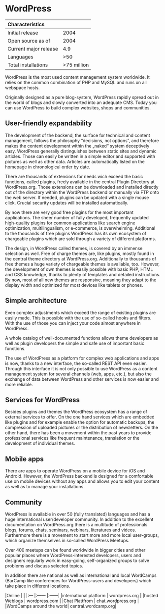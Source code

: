 # WordPress

|Characteristics | |
|:--- |:---- |
|Initial release | 2004 |
|Open source as of | 2004 |
|Current major release | 4.9 | 
|Languages | >50 |
|Total installations | >75 million |

WordPress is the most used content management system worldwide. It relies on the common combination of PHP and MySQL and runs on all webspace hosts.

Originally designed as a pure blog-system, WordPress rapidly spread out in the world of blogs and slowly converted into an adequate CMS. Today you can use WordPress to build complex websites, shops and communities.


## User-friendly expandability
The development of the backend, the surface for technical and content management, follows the philosophy “decisions, not options”, and therefore makes the content development within the „naked“ system deceptively easy. 
WordPress generally distinguishes between static sites and dynamic articles. Those can easily be written in a simple editor and supported with pictures as well as other data.
Articles are automatically listed on the homepage in chronological order by date. 

There are thousands of extensions for needs wich exceed the basic functions, called plugins, freely available in the central Plugin Directory at WordPress.org.
Those extensions can be downloaded and installed directly out of the directory within the WordPress backend or manually via FTP onto the web server. If needed, plugins can be updated with a single mouse click. Crucial security updates will be installed automatically. 

By now there are very good free plugins for the most important applications. The sheer number of fully developed, frequently updated high-quality plugins for common applications like search engine optimization, multilingualism, or e-commerce, is overwhelming. Additional to the thousands of free plugins WordPress has its own ecosystem of chargeable plugins which are sold through a variety of different platforms. 

The design, in WordPress called themes, is covered by an immense selection as well. Free of charge themes are, like plugins, mostly found in the central theme directory at WordPress.org. Additionally to thousands of free themes a huge variety of chargeable themes is available, too. However, the development of own themes is easily possible with basic PHP, HTML and CSS knowledge, thanks to plenty of templates and detailed instructions. By now, most of all new themes are responsive, meaning they adapt to the display width and optimized for most devices like tablets or phones.


## Simple architecture
Even complex adjustments which exceed the range of existing plugins are easily made. This is possible with the use of so-called hooks and filters. With the use of those you can inject your code almost anywhere in WordPress.

A whole catalog of well-documented functions allows theme developers as well as plugin developers the simple and safe use of important basic functions. 

The use of WordPress as a platform for complex web applications and apps is now, thanks to a new interface, the so-called REST API even easier. Through this interface it is not only possible to use WordPress as a content management system for several channels (web, apps, etc.), but also the exchange of data between WordPress and other services is now easier and more reliable.


## Services for WordPress
Besides plugins and themes the WordPress ecosystem has a range of external services to offer. On the one hand services which are embedded like plugins and for example enable the option for automatic backups, the compression of uploaded pictures or the distribution of newsletters. 
On the other hand, there has been a movement within the past years to provide professional services like frequent maintenance, translation or the development of individual themes.


## Mobile apps
There are apps to operate WordPress on a mobile device for iOS and Android. However, the WordPress backend is designed for a comfortable use on mobile devices without any apps and allows you to edit your content as well as to manage your installations.


## Community
WordPress is available in over 50 (fully translated) languages and has a huge international user/developer community. In addition to the excellent documentation on WordPress.org there is a multitude of professionals blogs, forums, chats, seminars, webinars, literatures and videos. Furthermore there is a movement to start more and more local user-groups, which organize themselves in so-called WordPress Meetups.

Over 400 meetups can be found worldwide in bigger cities and other popular places where WordPress-interested developers, users and designers regularly work in easy-going, self-organized groups to solve problems and discuss selected topics.

In addition there are national as well as international and local WordCamps (BarCamp like conferences for WordPress-users and developers) which take place in different locations. 


|Online | |
|:— |:—— |:——|
|international platform | wordpress.org |
|hosted Weblogs | wordpress.com |
|Chat Plattfrom | chat.wordpress.org |
|WordCamps around the world| central.wordcamp.org|